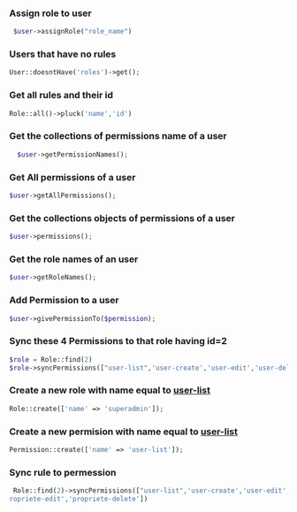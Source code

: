### Assign role to user

```php
 $user->assignRole("role_name")
```

### Users that have no rules

```php
User::doesntHave('roles')->get();
```

### Get all rules and their id

```php
Role::all()->pluck('name','id')
```

### Get the collections of permissions name of a user

```php
  $user->getPermissionNames();
```
### Get All permissions of a user

```php
$user->getAllPermissions();
```

### Get the collections objects of permissions of a user

```php
$user->permissions();
```
### Get the role names of an user
```php
$user->getRoleNames();
```
### Add Permission to a user
```php
$user->givePermissionTo($permission);
```
### Sync these 4 Permissions to that role having id=2
```php
$role = Role::find(2)
$role->syncPermissions(["user-list",'user-create','user-edit','user-delete'])
```
### Create a new role with name equal to <ins>user-list</ins>
```php
Role::create(['name' => 'superadmin']);
```
### Create a new permision with name equal to <ins>user-list</ins>
```php
Permission::create(['name' => 'user-list']);
```
### Sync rule to permession
```php
 Role::find(2)->syncPermissions(["user-list",'user-create','user-edit','user-delete',"role-list",'role-create','role-edit','role-delete',"propriete-list",'propriete-create','p
ropriete-edit','propriete-delete'])
```


